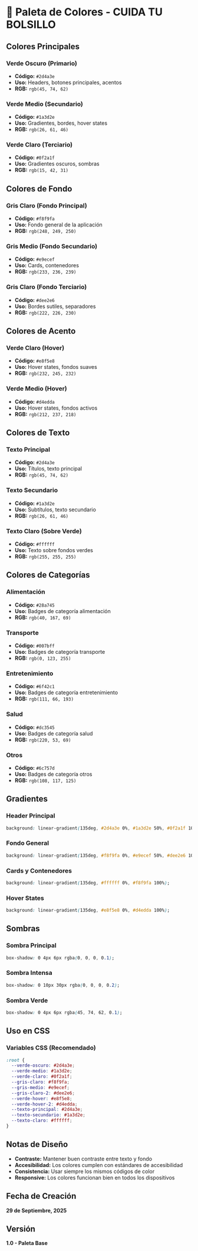 # 🎨 Paleta de Colores - CUIDA TU BOLSILLO

## **Colores Principales**

### **Verde Oscuro (Primario)**
- **Código:** `#2d4a3e`
- **Uso:** Headers, botones principales, acentos
- **RGB:** `rgb(45, 74, 62)`

### **Verde Medio (Secundario)**
- **Código:** `#1a3d2e`
- **Uso:** Gradientes, bordes, hover states
- **RGB:** `rgb(26, 61, 46)`

### **Verde Claro (Terciario)**
- **Código:** `#0f2a1f`
- **Uso:** Gradientes oscuros, sombras
- **RGB:** `rgb(15, 42, 31)`

## **Colores de Fondo**

### **Gris Claro (Fondo Principal)**
- **Código:** `#f8f9fa`
- **Uso:** Fondo general de la aplicación
- **RGB:** `rgb(248, 249, 250)`

### **Gris Medio (Fondo Secundario)**
- **Código:** `#e9ecef`
- **Uso:** Cards, contenedores
- **RGB:** `rgb(233, 236, 239)`

### **Gris Claro (Fondo Terciario)**
- **Código:** `#dee2e6`
- **Uso:** Bordes sutiles, separadores
- **RGB:** `rgb(222, 226, 230)`

## **Colores de Acento**

### **Verde Claro (Hover)**
- **Código:** `#e8f5e8`
- **Uso:** Hover states, fondos suaves
- **RGB:** `rgb(232, 245, 232)`

### **Verde Medio (Hover)**
- **Código:** `#d4edda`
- **Uso:** Hover states, fondos activos
- **RGB:** `rgb(212, 237, 218)`

## **Colores de Texto**

### **Texto Principal**
- **Código:** `#2d4a3e`
- **Uso:** Títulos, texto principal
- **RGB:** `rgb(45, 74, 62)`

### **Texto Secundario**
- **Código:** `#1a3d2e`
- **Uso:** Subtítulos, texto secundario
- **RGB:** `rgb(26, 61, 46)`

### **Texto Claro (Sobre Verde)**
- **Código:** `#ffffff`
- **Uso:** Texto sobre fondos verdes
- **RGB:** `rgb(255, 255, 255)`

## **Colores de Categorías**

### **Alimentación**
- **Código:** `#28a745`
- **Uso:** Badges de categoría alimentación
- **RGB:** `rgb(40, 167, 69)`

### **Transporte**
- **Código:** `#007bff`
- **Uso:** Badges de categoría transporte
- **RGB:** `rgb(0, 123, 255)`

### **Entretenimiento**
- **Código:** `#6f42c1`
- **Uso:** Badges de categoría entretenimiento
- **RGB:** `rgb(111, 66, 193)`

### **Salud**
- **Código:** `#dc3545`
- **Uso:** Badges de categoría salud
- **RGB:** `rgb(220, 53, 69)`

### **Otros**
- **Código:** `#6c757d`
- **Uso:** Badges de categoría otros
- **RGB:** `rgb(108, 117, 125)`

## **Gradientes**

### **Header Principal**
```css
background: linear-gradient(135deg, #2d4a3e 0%, #1a3d2e 50%, #0f2a1f 100%);
```

### **Fondo General**
```css
background: linear-gradient(135deg, #f8f9fa 0%, #e9ecef 50%, #dee2e6 100%);
```

### **Cards y Contenedores**
```css
background: linear-gradient(135deg, #ffffff 0%, #f8f9fa 100%);
```

### **Hover States**
```css
background: linear-gradient(135deg, #e8f5e8 0%, #d4edda 100%);
```

## **Sombras**

### **Sombra Principal**
```css
box-shadow: 0 4px 6px rgba(0, 0, 0, 0.1);
```

### **Sombra Intensa**
```css
box-shadow: 0 10px 30px rgba(0, 0, 0, 0.2);
```

### **Sombra Verde**
```css
box-shadow: 0 4px 6px rgba(45, 74, 62, 0.1);
```

## **Uso en CSS**

### **Variables CSS (Recomendado)**
```css
:root {
  --verde-oscuro: #2d4a3e;
  --verde-medio: #1a3d2e;
  --verde-claro: #0f2a1f;
  --gris-claro: #f8f9fa;
  --gris-medio: #e9ecef;
  --gris-claro-2: #dee2e6;
  --verde-hover: #e8f5e8;
  --verde-hover-2: #d4edda;
  --texto-principal: #2d4a3e;
  --texto-secundario: #1a3d2e;
  --texto-claro: #ffffff;
}
```

## **Notas de Diseño**

- **Contraste:** Mantener buen contraste entre texto y fondo
- **Accesibilidad:** Los colores cumplen con estándares de accesibilidad
- **Consistencia:** Usar siempre los mismos códigos de color
- **Responsive:** Los colores funcionan bien en todos los dispositivos

## **Fecha de Creación**
**29 de Septiembre, 2025**

## **Versión**
**1.0 - Paleta Base**
